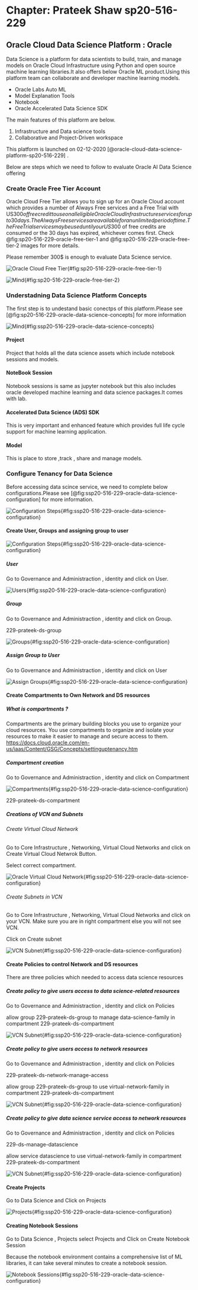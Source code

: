 # Chapter: Prateek Shaw sp20-516-229

## Oracle Cloud Data Science Platform : Oracle

Data Science is a platform for data scientists to build, train, and manage models on Oracle Cloud Infrastructure using Python and open source machine learning libraries.It also offers below Oracle ML product.Using this platform team can collaborate and developer machine learning models.

* Oracle Labs Auto ML
* Model Explanation Tools
* Notebook
* Oracle Accelerated Data Science SDK

The main features of this platform are below.

1. Infrastructure and Data science tools
1. Collaborative and Project-Driven workspace

This platform is launched on 02-12-2020 [@oracle-cloud-data-science-platform-sp20-516-229] .

Below are steps which we need to follow to evaluate Oracle AI Data Science offering

### Create Oracle Free Tier Account 

Oracle Cloud Free Tier allows you to sign up for an Oracle Cloud account which provides a number of Always Free services and a Free Trial with US$300 of free credit to use on all eligible Oracle Cloud Infrastructure services for up to 30 days. The Always Free services are available for an unlimited period of time. The Free Trial services may be used until your US$300 of free credits are consumed or the 30 days has expired, whichever comes first. Check @fig:sp20-516-229-oracle-free-tier-1 and @fig:sp20-516-229-oracle-free-tier-2 images for more details.

Please remember 300$ is enough to evaluate Data Science service.

![Oracle Cloud Free Tier](images/1-oc-ft.png){#fig:sp20-516-229-oracle-free-tier-1}

![Mind](images/2-oc-ft.png){#fig:sp20-516-229-oracle-free-tier-2}

### Understadning Data Science Platform Concepts 

The first step is to undestand basic conectps of this platform.Please see [@fig:sp20-516-229-oracle-data-science-concepts] for more information

![Mind](images/3-oc-ds-concepts.png){#fig:ssp20-516-229-oracle-data-science-concepts}

#### Project

Project that holds all the data science assets which include notebook sessions and models.

#### NoteBook Session

Notebook sessions is same as jupyter notebook but this also includes oracle developed machine learning and data science packages.It comes with lab.

#### Accelerated Data Science (ADS) SDK

This is very important and enhanced feature which provides full life cycle support for machine learning application.

#### Model

This is place to store ,track , share and manage models.

### Configure Tenancy for Data Science

Before accessing data scince service, we need to complete below configurations.Please see [@fig:ssp20-516-229-oracle-data-science-configuration] for more information.

![Configuration Steps](images/4-oc-ds-config.png){#fig:ssp20-516-229-oracle-data-science-configuration}

#### Create User, Groups and assigning group to user

![Configuration Steps](images/5-oc-ds-user-group.png){#fig:ssp20-516-229-oracle-data-science-configuration}


##### User

Go to Governance and Administraction , identity and click on User.

![Users](images/6-ds-user.png){#fig:ssp20-516-229-oracle-data-science-configuration}

##### Group

Go to Governance and Administraction , identity and click on Group.

229-prateek-ds-group

![Groups](images/oc-ds-group.png){#fig:ssp20-516-229-oracle-data-science-configuration}

##### Assign Group to User

Go to Governance and Administraction , identity and click on User

![Assign Groups](images/8-ds-assign-group.png){#fig:ssp20-516-229-oracle-data-science-configuration}

#### Create Compartments to Own Network and DS resources

##### What is compartments ?

Compartments are the primary building blocks you use to organize your cloud resources. You use compartments to organize and isolate your resources to make it easier to manage and secure access to them.
<https://docs.cloud.oracle.com/en-us/iaas/Content/GSG/Concepts/settinguptenancy.htm>

##### Compartment creation

Go to Governance and Administraction , identity and click on Compartment


![Compartments](images/oc-ds-compartments.png){#fig:ssp20-516-229-oracle-data-science-configuration}


229-prateek-ds-compartment

##### Creations of VCN and Subnets

###### Create Virtual Cloud Network

Go to Core Infrastructure , Networking, Virtual Cloud Networks and click on Create Virtual Cloud Netwrok Button.

Select correct compartment.


![Oracle Virtual Cloud Network](images/oc-ds-vcn.png){#fig:ssp20-516-229-oracle-data-science-configuration}


###### Create Subnets in VCN

Go to Core Infrastructure , Networking, Virtual Cloud Networks and click on your VCN. Make sure you are in right compartment else you will not see VCN.

Click on Create subnet


![VCN Subnet](images/oc-ds-vcn-subnet.png){#fig:ssp20-516-229-oracle-data-science-configuration}


#### Create Policies to control Network and DS resources

There are three policies which needed to access data science resources

##### Create policy to give users access to data science-related resources

Go to Governance and Administraction , identity and click on Policies

allow group 229-prateek-ds-group to manage data-science-family in compartment 229-prateek-ds-compartment

![VCN Subnet](images/oc-ds-policy-manage-access.png){#fig:ssp20-516-229-oracle-data-science-configuration}


##### Create policy to give users access to network resources

Go to Governance and Administraction , identity and click on Policies

229-prateek-ds-network-manage-access

allow group 229-prateek-ds-group to use virtual-network-family in compartment 229-prateek-ds-compartment

![VCN Subnet](images/oc-ds-policy-network-manage.png){#fig:ssp20-516-229-oracle-data-science-configuration}

##### Create policy to give data science service access to network resources


Go to Governance and Administraction , identity and click on Policies

229-ds-manage-datascience

allow service datascience to use virtual-network-family in compartment 229-prateek-ds-compartment

![VCN Subnet](images/oc-ds-policy-datascience-manage.png){#fig:ssp20-516-229-oracle-data-science-configuration}


#### Create Projects

Go to Data Science and Click on Projects

![Projects](images/oc-ds-projects.png){#fig:ssp20-516-229-oracle-data-science-configuration}

#### Creating Notebook Sessions 

Go to Data Science , Projects select Projects and Click on Create Notebook Session

Because the notebook environment contains a comprehensive list of ML libraries, it can take several minutes to create a notebook session.

![Notebook Sessions](images/oc-ds-projects-notebooks){#fig:ssp20-516-229-oracle-data-science-configuration}

